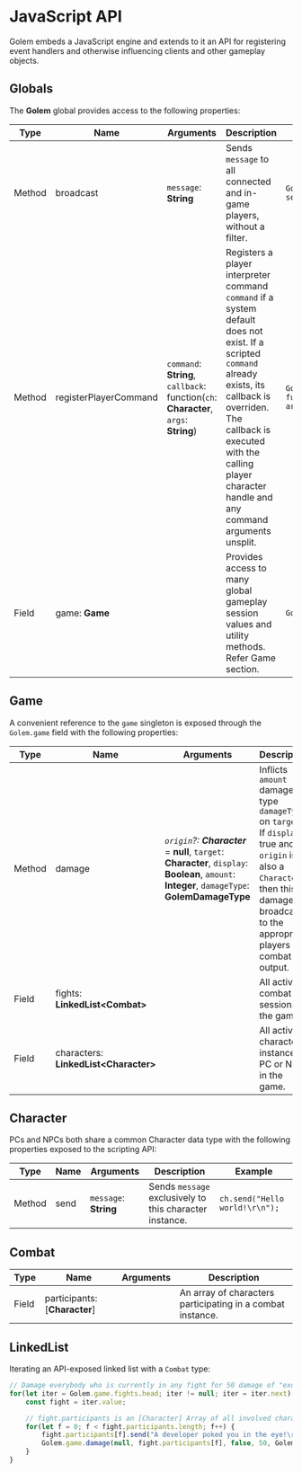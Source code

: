 # JavaScript API

Golem embeds a JavaScript engine and extends to it an API for registering event handlers and otherwise influencing clients and other gameplay objects.

## Globals

The **Golem** global provides access to the following properties:

| Type | Name | Arguments | Description | Example 
| --- | --- | --- | ----------- | --- | 
| Method | broadcast | `message`: **String** | Sends `message` to all connected and in-game players, without a filter. | ```Golem.broadcast("The sky is falling; the server is shutting down!\r\n");```
| Method | registerPlayerCommand | `command`: **String**, `callback`: function(`ch`: **Character**, `args`: **String**) | Registers a player interpreter command `command` if a system default does not exist.  If a scripted `command` already exists, its callback is overriden.  The callback is executed with the calling player character handle and any command arguments unsplit. | `Golem.registerPlayerCommand('echo', function(ch, args) { ch.send("Your arguments: " + args + "\r\n"); });`
| Field | game: **Game** |  | Provides access to many global gameplay session values and utility methods.   Refer Game section. | `Golem.game.fights.head.value.participants` 

## Game

A convenient reference to the `game` singleton is exposed through the `Golem.game` field with the following properties:


| Type |  Name | Arguments | Description | Example
| --- | --- | --- | --- | --
| Method | damage | *`origin`?: **Character*** = **null**, `target`: **Character**, `display`: **Boolean**, `amount`: **Integer**, `damageType`: **GolemDamageType** | Inflicts `amount` damage of type `damageType` on `target`.  If `display` is true and `origin` is also a `Character`, then this damage is broadcast to the appropriate players as combat output. 
| Field | fights: **LinkedList\<Combat\>** | | All active combat sessions in the game. | 
| Field | characters: **LinkedList\<Character\>** | | All active character instances, PC or NPC, in the game.

## Character

PCs and NPCs both share a common Character data type with the following properties exposed to the scripting API:

| Type |  Name | Arguments | Description | Example
| --- | --- | --- | --- | ---
| Method | send | `message`: **String** | Sends `message` exclusively to this character instance. | ```ch.send("Hello world!\r\n");```

## Combat

| Type |  Name | Arguments | Description
| --- | --- | --- | --- |
| Field | participants: [**Character**] | | An array of characters participating in a combat instance. |


## LinkedList

Iterating an API-exposed linked list with a `Combat` type:

```js
// Damage everybody who is currently in any fight for 50 damage of "exotic" type
for(let iter = Golem.game.fights.head; iter != null; iter = iter.next) {
    const fight = iter.value;

    // fight.participants is an [Character] Array of all involved characters
    for(let f = 0; f < fight.participants.length; f++) {
        fight.participants[f].send("A developer poked you in the eye!\r\n");
        Golem.game.damage(null, fight.participants[f], false, 50, Golem.Combat.DamageTypeExotic);
    }
}

```